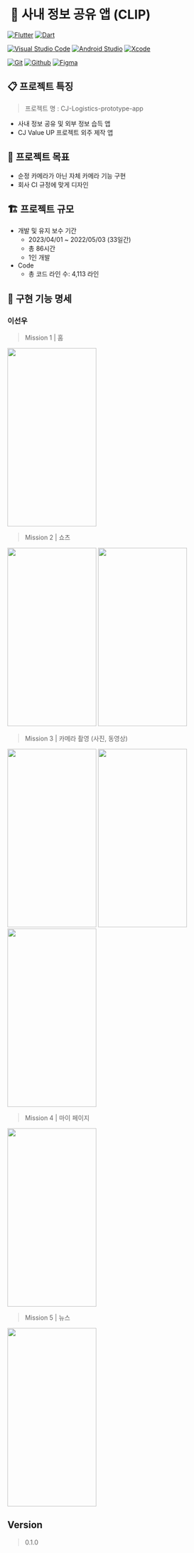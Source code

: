 #  📎 사내 정보 공유 앱 (CLIP)

[![Flutter](https://img.shields.io/badge/Flutter-white.svg?style=for-the-badge&logo=Flutter&logoColor=02569B)](https://flutter.dev/)
[![Dart](https://img.shields.io/badge/dart-111B26.svg?style=for-the-badge&logo=dart&logoColor=0175C2)](https://dart.dev/)

[![Visual Studio Code](https://img.shields.io/badge/Visual%20Studio%20Code-black.svg?style=for-the-badge&logo=Visual%20Studio%20Code&logoColor=007ACC)](https://code.visualstudio.com/)
[![Android Studio](https://img.shields.io/badge/android%20studio-white.svg?style=for-the-badge&logo=android%20studio&logoColor=3DDC84)](https://developer.android.com/?hl=ko)
[![Xcode](https://img.shields.io/badge/xcode-white.svg?style=for-the-badge&logo=xcode&logoColor=147EFB)](https://developer.apple.com/xcode/)

[![Git](https://img.shields.io/badge/git-beige.svg?style=for-the-badge&logo=git&logoColor=FF6C37)](https://git-scm.com/)
[![Github](https://img.shields.io/badge/github-black.svg?style=for-the-badge&logo=github&logoColor=white)](https://github.com/)
[![Figma](https://img.shields.io/badge/Figma-1E1E1E.svg?style=for-the-badge&logo=Figma&logoColor=white)](https://www.figma.com/)

## 📋 프로젝트 특징

> 프로젝트 명 : CJ-Logistics-prototype-app

- 사내 정보 공유 및 외부 정보 습득 앱
- CJ Value UP 프로젝트 외주 제작 앱

## 🚀 프로젝트 목표

- 순정 카메라가 아닌 자체 카메라 기능 구현
- 회사 CI 규정에 맞게 디자인

## 🏗️ 프로젝트 규모

-  개발 및 유지 보수 기간
    -  2023/04/01 ~ 2022/05/03 (33일간)
    -  총 86시간
    -  1인 개발
-  Code
    - 총 코드 라인 수:  4,113 라인  

## 📝 구현 기능 명세

### 이선우

> Mission 1 | 홈

<img src="https://user-images.githubusercontent.com/82517133/230884739-5ab7cba0-472c-4378-a988-a20f9c16f8aa.png" width="200" height="400"/>

> Mission 2 | 쇼츠

<img src="https://user-images.githubusercontent.com/82517133/230884745-7d0361e3-c883-4f40-b8e0-c30ebc75d873.png" width="200" height="400"/>
<img src="https://user-images.githubusercontent.com/82517133/230885427-789a9e5d-689d-4ff1-9db7-468738e1c07c.png" width="200" height="400"/>

> Mission 3 | 카메라 촬영 (사진, 동영상)

<img src="https://user-images.githubusercontent.com/82517133/230885430-ca0fb7de-0a73-4837-aad9-6b5deaa1251a.png" width="200" height="400"/>
<img src="https://user-images.githubusercontent.com/82517133/230885433-c4c891dd-8c77-4892-a202-94e58d54e362.png" width="200" height="400"/>
<img src="https://user-images.githubusercontent.com/82517133/230885436-a3889696-8ebf-426e-8894-da4860b03528.png" width="200" height="400"/>

> Mission 4 | 마이 페이지

<img src="https://user-images.githubusercontent.com/82517133/230886841-4c6e1d3a-ed45-47fd-a27e-7e0dc0233926.png" width="200" height="400"/>

> Mission 5 | 뉴스

<img src="https://user-images.githubusercontent.com/82517133/230885437-f6f2e4e7-2584-49e0-b2d7-fa561189c9c3.png" width="200" height="400"/>

## Version

> 0.1.0
